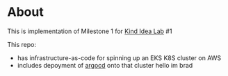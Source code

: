 # About

This is implementation of Milestone 1 for [Kind Idea Lab](https://www.kindservices.co.uk/idea-lab) #1

This repo:

- has infrastructure-as-code for spinning up an EKS K8S cluster on AWS
- includes depoyment of [argocd](https://argo-cd.readthedocs.io/en/stable/) onto that cluster
  hello im brad
